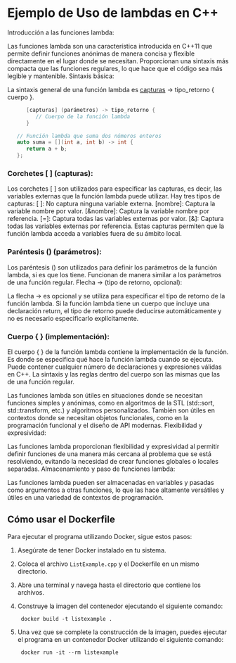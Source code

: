 # Ejemplo de Uso de lambdas en C++

Introducción a las funciones lambda:

Las funciones lambda son una característica introducida en C++11 que permite definir funciones anónimas de manera concisa y flexible directamente en el lugar donde se necesitan.
Proporcionan una sintaxis más compacta que las funciones regulares, lo que hace que el código sea más legible y mantenible.
Sintaxis básica:

La sintaxis general de una función lambda es [capturas](parámetros) -> tipo_retorno { cuerpo }.

```cpp
      [capturas] (parámetros) -> tipo_retorno {
         // Cuerpo de la función lambda
      }
```

```cpp
   // Función lambda que suma dos números enteros
   auto suma = [](int a, int b) -> int {
      return a + b;
   };
```
### Corchetes [ ] (capturas):

   Los corchetes [ ] son utilizados para especificar las capturas, es decir, las variables externas que la función lambda puede utilizar. Hay tres tipos de capturas:
   [ ]: No captura ninguna variable externa.
   [nombre]: Captura la variable nombre por valor.
   [&nombre]: Captura la variable nombre por referencia.
   [=]: Captura todas las variables externas por valor.
   [&]: Captura todas las variables externas por referencia.
   Estas capturas permiten que la función lambda acceda a variables fuera de su ámbito local.

### Paréntesis () (parámetros):

   Los paréntesis () son utilizados para definir los parámetros de la función lambda, si es que los tiene. Funcionan de manera similar a los parámetros de una función regular.
   Flecha -> (tipo de retorno, opcional):

   La flecha -> es opcional y se utiliza para especificar el tipo de retorno de la función lambda. Si la función lambda tiene un cuerpo que incluye una declaración return, el tipo de retorno puede deducirse automáticamente y no es necesario especificarlo explícitamente.

### Cuerpo { } (implementación):

   El cuerpo { } de la función lambda contiene la implementación de la función. Es donde se especifica qué hace la función lambda cuando se ejecuta.
   Puede contener cualquier número de declaraciones y expresiones válidas en C++.
   La sintaxis y las reglas dentro del cuerpo son las mismas que las de una función regular.

Las funciones lambda son útiles en situaciones donde se necesitan funciones simples y anónimas, como en algoritmos de la STL (std::sort, std::transform, etc.) y algoritmos personalizados.
También son útiles en contextos donde se necesitan objetos funcionales, como en la programación funcional y el diseño de API modernas.
Flexibilidad y expresividad:

Las funciones lambda proporcionan flexibilidad y expresividad al permitir definir funciones de una manera más cercana al problema que se está resolviendo, evitando la necesidad de crear funciones globales o locales separadas.
Almacenamiento y paso de funciones lambda:

Las funciones lambda pueden ser almacenadas en variables y pasadas como argumentos a otras funciones, lo que las hace altamente versátiles y útiles en una variedad de contextos de programación.

## Cómo usar el Dockerfile

Para ejecutar el programa utilizando Docker, sigue estos pasos:

1. Asegúrate de tener Docker instalado en tu sistema.
2. Coloca el archivo `ListExample.cpp` y el Dockerfile en un mismo directorio.
3. Abre una terminal y navega hasta el directorio que contiene los archivos.
4. Construye la imagen del contenedor ejecutando el siguiente comando:

   ```
    docker build -t listexample .
   ```

5. Una vez que se complete la construcción de la imagen, puedes ejecutar el programa en un contenedor Docker utilizando el siguiente comando:

   ```
    docker run -it --rm listexample
   ```